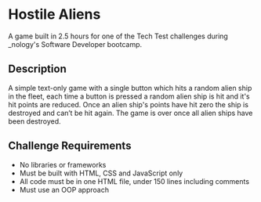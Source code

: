 # Hostile Aliens
A game built in 2.5 hours for one of the Tech Test challenges during _nology's Software Developer bootcamp. 

## Description
A simple text-only game with a single button which hits a random alien ship in the fleet, each time a button is pressed a random alien ship is hit and it's hit points are reduced. Once an alien ship's points have hit zero the ship is destroyed and can’t be hit again. The game is over once all alien ships have been destroyed. 

## Challenge Requirements
- No libraries or frameworks
- Must be built with HTML, CSS and JavaScript only
- All code must be in one HTML file, under 150 lines including comments
- Must use an OOP approach
